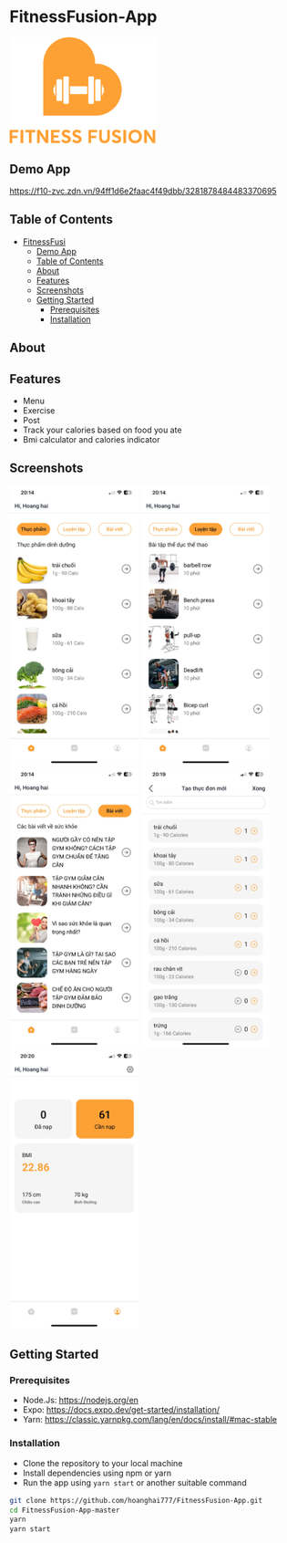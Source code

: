 # FitnessFusion-App

<img src="assets/logo.png" width="256" alt='logo'>


## Demo App
<!--Lát quay video màn hình rồi đưa lên driver rồi cho link và bên dưới-->
https://f10-zvc.zdn.vn/94ff1d6e2faac4f49dbb/3281878484483370695

## Table of Contents
- [FitnessFusi](#FitnessFusion)
  - [Demo App](#demo-app)
  - [Table of Contents](#table-of-contents)
  - [About](#about)
  - [Features](#features)
  - [Screenshots](#screenshots)
  - [Getting Started](#getting-started)
    - [Prerequisites](#prerequisites)
    - [Installation](#installation)

## About

    

## Features
- Menu
- Exercise
- Post
- Track your calories based on food you ate
- Bmi calculator and calories indicator
## Screenshots

<p float='left'>
<img src="images/menu.jpg" width="45%" alt='screen_demo'>
<img src="images/Exercise.jpg" width="45%" alt='screen_demo'>
<img src="images/posts.jpg" width="45%" alt='screen_demo'>
<img src="images/track-your-calories-based-on-food-you-ate.jpg" width="45%" alt='screen_demo'>
<img src="images/Bmi-calculator-and-calories-indicator.jpg" width="45%" alt='screen_demo'>

</p>



## Getting Started

### Prerequisites

- Node.Js: https://nodejs.org/en
- Expo: https://docs.expo.dev/get-started/installation/
- Yarn: https://classic.yarnpkg.com/lang/en/docs/install/#mac-stable

### Installation

- Clone the repository to your local machine
- Install dependencies using npm or yarn
- Run the app using `yarn start` or another suitable command

```bash
git clone https://github.com/hoanghai777/FitnessFusion-App.git
cd FitnessFusion-App-master
yarn
yarn start